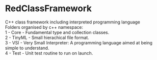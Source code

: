 # RedClassFramework
C++ class framework including interpreted programming language<br>
Folders organised by c++ namespace:<br>
1 - Core - Fundamental type and collection classes.<br>
2 - TinyML - Small hierachical file format.<br>
3 - VSI - Very Small Interpreter: A programming language aimed at being simple to understand.<br>
4 - Test - Unit test routine to run on launch.<br>
